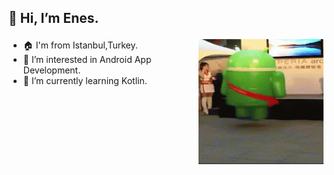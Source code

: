 ## 👋 Hi, I’m Enes.  <p> <img align="right" src="https://github.com/enesdurak/enesdurak/blob/main/dancing-mascot-android.gif" width="200" height="200" /> </p>

- 🏠 I'm from Istanbul,Turkey.                                                                              
- 👀 I’m interested in Android App Development.
- 🌱 I’m currently learning Kotlin.

